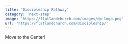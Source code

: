 ```yaml
---
title: 'Discipleship Pathway'
category: 'next-step'
image: 'https://flatlandchurch.com/images/dp-logo.png'
url: 'https://flatlandchurch.com/discipleship/'
---
```


Move to the Center!
